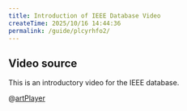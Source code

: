 ```yaml
---
title: Introduction of IEEE Database Video
createTime: 2025/10/16 14:44:36
permalink: /guide/plcyrhfo2/
---
```

## Video source
This is an introductory video for the IEEE database.

@[artPlayer](/iel-en-s.mp4)
